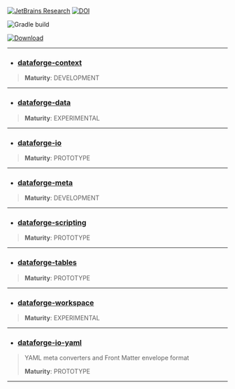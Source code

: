 [![JetBrains Research](https://jb.gg/badges/research.svg)](https://confluence.jetbrains.com/display/ALL/JetBrains+on+GitHub)
[![DOI](https://zenodo.org/badge/148831678.svg)](https://zenodo.org/badge/latestdoi/148831678)

![Gradle build](https://github.com/mipt-npm/dataforge-core/workflows/Gradle%20build/badge.svg)

[ ![Download](https://api.bintray.com/packages/mipt-npm/dataforge/dataforge-meta/images/download.svg) ](https://bintray.com/mipt-npm/dataforge/dataforge-meta/_latestVersion)

<hr/>

* ### [dataforge-context](dataforge-context)
> 
>
> **Maturity**: DEVELOPMENT
<hr/>

* ### [dataforge-data](dataforge-data)
> 
>
> **Maturity**: EXPERIMENTAL
<hr/>

* ### [dataforge-io](dataforge-io)
> 
>
> **Maturity**: PROTOTYPE
<hr/>

* ### [dataforge-meta](dataforge-meta)
> 
>
> **Maturity**: DEVELOPMENT
<hr/>

* ### [dataforge-scripting](dataforge-scripting)
> 
>
> **Maturity**: PROTOTYPE
<hr/>

* ### [dataforge-tables](dataforge-tables)
> 
>
> **Maturity**: PROTOTYPE
<hr/>

* ### [dataforge-workspace](dataforge-workspace)
> 
>
> **Maturity**: EXPERIMENTAL
<hr/>

* ### [dataforge-io-yaml](dataforge-io-yaml)
> YAML meta converters and Front Matter envelope format
>
> **Maturity**: PROTOTYPE
<hr/>

